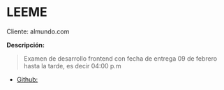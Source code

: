 # LEEME #
Cliente: almundo.com

__Descripción:__
 > Examen de desarrollo frontend con fecha de entrega 09 de febrero hasta la tarde, es decir 04:00 p.m

 - [Github:](https://github.com/nik0571/almundo)
